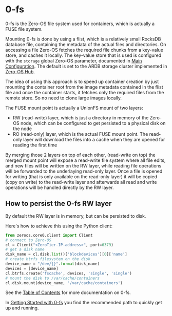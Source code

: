 # 0-fs

0-fs is the Zero-OS file system used for containers, which is actually a FUSE file system.

Mounting 0-fs is done by using a flist, which is a relatively small RocksDB database file, containing the metadata of the actual files and directories. On accessing a file Zero-OS fetches the required file chunks from a key-value store, and caches it locally. The key-value store that is used is configured with the `storage` global Zero-OS parameter, documented in [Main Configuration](../config/main.md#globals). The default is set to the ARDB storage cluster implemented in [Zero-OS Hub](hub/hub.md).

The idea of using this approach is to speed up container creation by just mounting the container root from the image metadata contained in the flist file and once the container starts, it fetches only the required files from the remote store. So no need to clone large images locally.

The FUSE mount point is actually a UnionFS mount of two layers:
- RW (read-write) layer, which is just a directory in memory of the Zero-OS node, which can be configured to get persisted to a physical disk on the node
- RO (read-only) layer, which is the actual FUSE mount point. The read-only layer will download the files into a cache when they are opened for reading the first time

By merging those 2 layers on top of each other, (read-write on top) the merged mount point will expose a read-write file system where all file edits, and new files will be written on the RW layer, while reading file operations will be forwarded to the underlaying read-only layer. Once a file is opened for writing (that is only available on the read-only layer) it will be copied (copy on write) to the read-write layer and afterwards all read and write operations will be handled directly by the RW layer.


## How to persist the 0-fs RW layer

By default the RW layer is in memory, but can be persisted to disk.

Here's how to achieve this using the Python client:

```python
from zeroos.core0.client import Client
# connect to Zero-OS
cl = Client("<ZeroTier-IP-address>", port=6379)
# get a disk name
disk_name = cl.disk.list()['blockdevices'][0]['name']
# create btrfs filesystem on the disk
device_name = "/dev/{}".format(disk_name)
devices = [device_name]
cl.btrfs.create('fscache', devices, 'single', 'single')
# mount the disk to /var/cache/containers
cl.disk.mount(device_name, '/var/cache/containers')
```

See the [Table of Contents](SUMMARY.md) for more documentation on 0-fs.

In [Getting Started with 0-fs](gettingstarted/gettingstarted.md) you find the recommended path to quickly get up and running.
